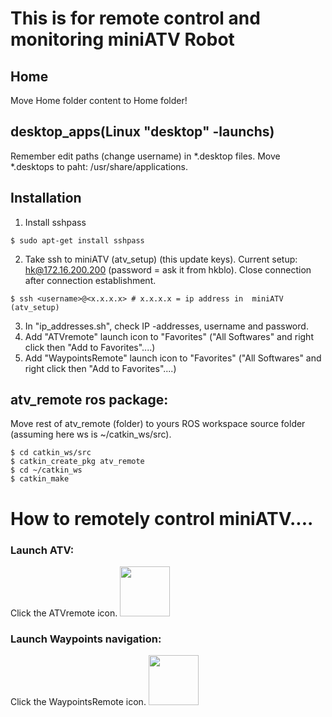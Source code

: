 # This is for remote control and monitoring miniATV Robot

## Home
Move Home folder content to Home folder!

## desktop_apps(Linux "desktop" -launchs)
Remember edit paths (change username) in *.desktop files.
Move *.desktops to paht: /usr/share/applications.

## Installation
1. Install sshpass
```
$ sudo apt-get install sshpass
```
2. Take ssh to miniATV (atv_setup) (this update keys). Current setup: hk@172.16.200.200 (password = ask it from hkblo). Close connection after connection establishment.
```
$ ssh <username>@<x.x.x.x> # x.x.x.x = ip address in  miniATV (atv_setup)
```
3. In "ip_addresses.sh", check IP -addresses, username and password.
4. Add "ATVremote" launch icon to "Favorites" ("All Softwares" and right click then "Add to Favorites"....)
5. Add "WaypointsRemote" launch icon to "Favorites" ("All Softwares" and right click then "Add to Favorites"....)

## atv_remote ros package:
Move rest of atv_remote (folder) to yours ROS workspace source folder (assuming here ws is ~/catkin_ws/src).
```
$ cd catkin_ws/src
$ catkin_create_pkg atv_remote
$ cd ~/catkin_ws
$ catkin_make
```

# How to remotely control miniATV....

### Launch ATV:
Click the ATVremote icon. <img src="https://user-images.githubusercontent.com/90048225/133504302-29b554fb-10eb-4bc9-a2b2-1b9463db9e3a.png" width="80" height="80">

### Launch Waypoints navigation:
Click the WaypointsRemote icon. <img src="https://user-images.githubusercontent.com/90048225/133504339-196b28fc-0f99-4c89-acb5-9ee2cd2886a5.png" width="80" height="80">
